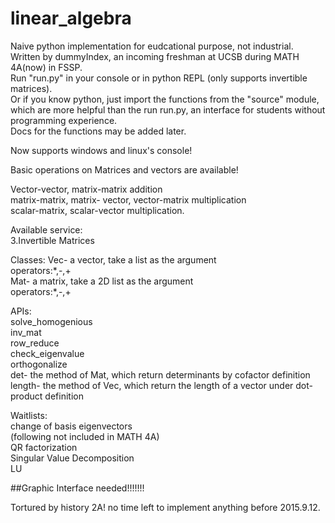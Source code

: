 # linear_algebra
Naive python implementation for eudcational purpose, not industrial.  
Written by dummyIndex, an incoming freshman at UCSB during MATH 4A(now) in FSSP.  
Run "run.py" in your console or in python REPL (only supports invertible matrices).  
Or if you know python, just import the functions from the "source" module, which are more helpful than the run run.py, an interface for students without programming experience.  
Docs for the functions may be added later.  

Now supports windows and linux's console!  

Basic operations on Matrices and vectors are available!  

Vector-vector, matrix-matrix addition  
matrix-matrix, matrix- vector, vector-matrix multiplication  
scalar-matrix, scalar-vector multiplication.  
  
Available service:    
3.Invertible Matrices  
  
Classes:
  Vec- a vector, take a list as the argument  
    operators:\*,-,+  
  Mat- a matrix, take a 2D list as the argument  
    operators:\*,-,+  


APIs:  
solve_homogenious  
inv_mat  
row_reduce  
check_eigenvalue  
orthogonalize  
det- the method of Mat, which return determinants by cofactor definition  
length- the method of Vec, which return the length of a vector under dot-product definition  

Waitlists:  
change of basis 
eigenvectors  
(following not included in MATH 4A)  
QR factorization  
Singular Value Decomposition  
LU  


##Graphic Interface needed!!!!!!!

Tortured by history 2A! no time left to implement anything before 2015.9.12.

